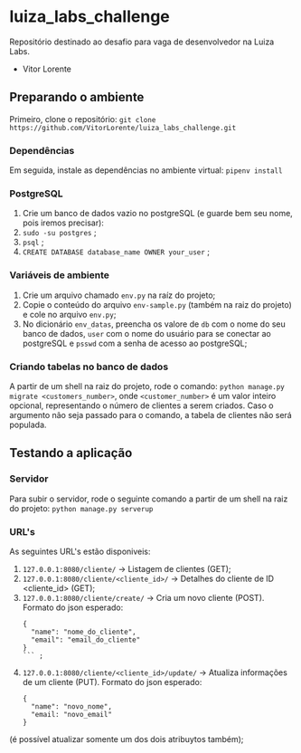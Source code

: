 # luiza_labs_challenge
Repositório destinado ao desafio para vaga de desenvolvedor na Luiza Labs.
- Vitor Lorente

## Preparando o ambiente


Primeiro, clone o repositório:
`git clone https://github.com/VitorLorente/luiza_labs_challenge.git`


### Dependências

Em seguida, instale as dependências no ambiente virtual:
`pipenv install`


### PostgreSQL

1. Crie um banco de dados vazio no postgreSQL (e guarde bem seu nome, pois iremos precisar):
2. `sudo -su postgres` ;
3. `psql` ;
4. `CREATE DATABASE database_name OWNER your_user` ;


### Variáveis de ambiente

1. Crie um arquivo chamado `env.py` na raíz do projeto;
2. Copie o conteúdo do arquivo `env-sample.py` (também na raiz do projeto) e cole no arquivo `env.py`;
3. No dicionário `env_datas`, preencha os valore de `db` com o nome do seu banco de dados, `user` com o nome do usuário para se conectar ao postgreSQL e `psswd` com a senha de acesso ao postgreSQL;


### Criando tabelas no banco de dados

A partir de um shell na raiz do projeto, rode o comando:
`python manage.py migrate <customers_number>`,
onde `<customer_number>` é um valor inteiro opcional, representando o número de clientes a serem criados. Caso o argumento não seja passado para o comando, a tabela de clientes não será populada.


## Testando a aplicação


### Servidor

Para subir o servidor, rode o seguinte comando a partir de um shell na raiz do projeto:
`python manage.py serverup`


### URL's

As seguintes URL's estão disponiveis:
1. `127.0.0.1:8080/cliente/` -> Listagem de clientes  (GET);
2. `127.0.0.1:8080/cliente/<cliente_id>/` -> Detalhes do cliente de ID <cliente_id> (GET);
3. `127.0.0.1:8080/cliente/create/` -> Cria um novo cliente (POST). Formato do json esperado:
    ```
    {
      "name": "nome_do_cliente",
      "email": "email_do_cliente"
    }
    ``` ;
4. `127.0.0.1:8080/cliente/<cliente_id>/update/` -> Atualiza informações de um cliente (PUT). Formato do json esperado:
    ```
    {
      "name": "novo_nome",
      "email: "novo_email"
    }
    ``` 
(é possível atualizar somente um dos dois atribuytos também);
